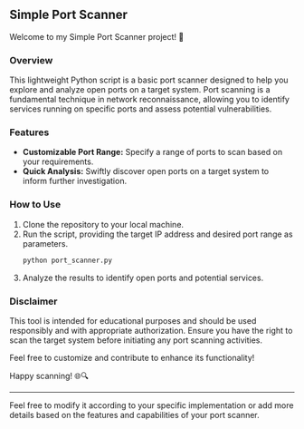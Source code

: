## Simple Port Scanner

Welcome to my Simple Port Scanner project! 🚀

### Overview
This lightweight Python script is a basic port scanner designed to help you explore and analyze open ports on a target system. Port scanning is a fundamental technique in network reconnaissance, allowing you to identify services running on specific ports and assess potential vulnerabilities.

### Features
- **Customizable Port Range:** Specify a range of ports to scan based on your requirements.
- **Quick Analysis:** Swiftly discover open ports on a target system to inform further investigation.

### How to Use
1. Clone the repository to your local machine.
2. Run the script, providing the target IP address and desired port range as parameters.
   ```bash
   python port_scanner.py 
   ```
3. Analyze the results to identify open ports and potential services.

### Disclaimer
This tool is intended for educational purposes and should be used responsibly and with appropriate authorization. Ensure you have the right to scan the target system before initiating any port scanning activities.

Feel free to customize and contribute to enhance its functionality!

Happy scanning! 🌐🔍

---

Feel free to modify it according to your specific implementation or add more details based on the features and capabilities of your port scanner.

